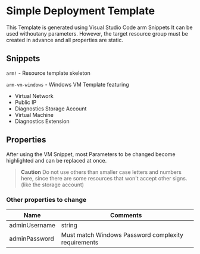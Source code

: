 # Simple Deployment Template
This Template is generated using Visual Studio Code arm Snippets
It can be used withoutany parameters. However, the target resource group must be created in advance and all properties are static.

## Snippets

`arm!` - Resource template skeleton

`arm-vm-windows` - Windows VM Template featuring
+ Virtual Network
+ Public IP
+ Diagnostics Storage Account
+ Virtual Machine
+ Diagnostics Extension

## Properties
After using the VM Snippet, most Parameters to be changed become highlighted and can be replaced at once.
>**Caution** Do not use others than smaller case letters and numbers here, since there are some resources that won't accept other signs. (like the storage account)

### Other properties to change
| Name | Comments | 
| ---- | -------- | 
| adminUsername | string |
| adminPassword | Must match Windows Password complexity requirements |

